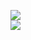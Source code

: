 [![](https://img.shields.io/badge/Made%20With-Github%20Spray-lightgrey.svg?style=for-the-badge&logo=github)](https://github.com/Annihil/github-spray#7140)  
[![](https://i.imgur.com/2DrTn0Z.gif)](https://github.com/Annihil/github-spray)